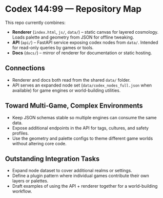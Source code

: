 # Codex 144:99 — Repository Map

This repo currently combines:

- **Renderer** (`index.html`, `js/`, `data/`) – static canvas for layered cosmology. Loads palette and geometry from JSON for offline tweaking.
- **API** (`api/`) – FastAPI service exposing codex nodes from `data/`. Intended for read-only queries by games or tools.
- **Docs** (`docs/`) – mirror of renderer for documentation or static hosting.

## Connections

- Renderer and docs both read from the shared `data/` folder.
- API serves an expanded node set (`data/codex_nodes_full.json` when available) for game engines or world-building utilities.

## Toward Multi‑Game, Complex Environments

- Keep JSON schemas stable so multiple engines can consume the same data.
- Expose additional endpoints in the API for tags, cultures, and safety profiles.
- Use the geometry and palette configs to theme different game worlds without altering core code.

## Outstanding Integration Tasks

- Expand node dataset to cover additional realms or settings.
- Define a plugin pattern where individual games contribute their own layers or palettes.
- Draft examples of using the API + renderer together for a world-building workflow.
